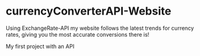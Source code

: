 # currencyConverterAPI-Website

Using ExchangeRate-API my website follows the latest trends for currency rates, giving you the most accurate conversions there is!

My first project with an API
